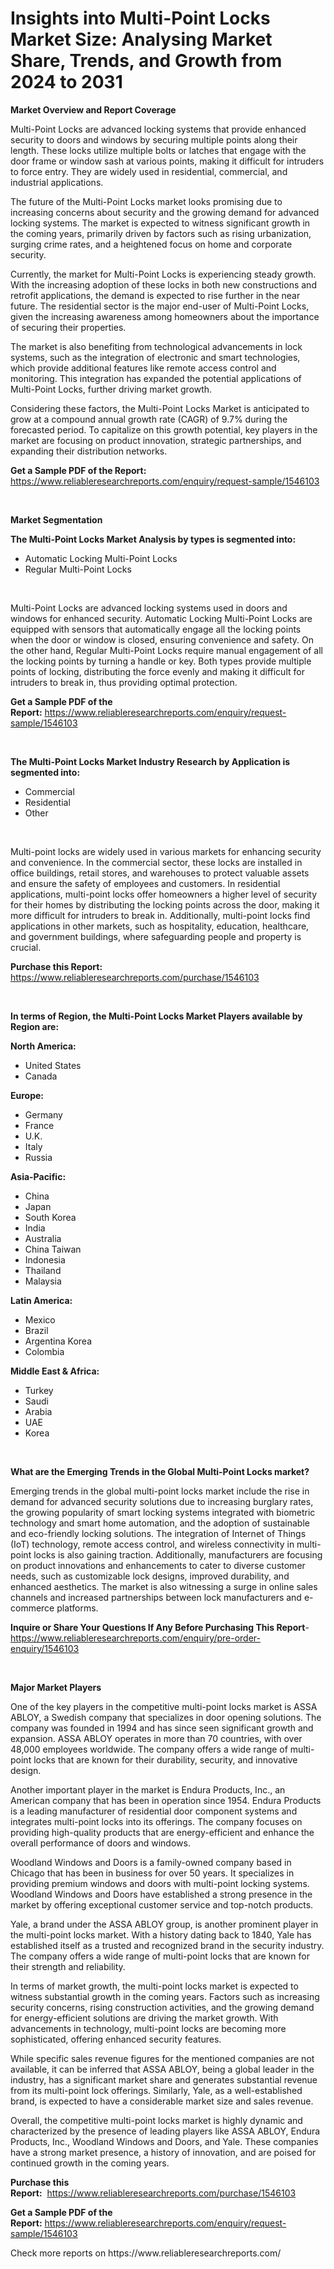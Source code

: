 <p><h1>Insights into Multi-Point Locks Market Size: Analysing Market Share, Trends, and Growth from 2024 to 2031</h1></p><p><strong>Market Overview and Report Coverage</strong></p>
<p><p>Multi-Point Locks are advanced locking systems that provide enhanced security to doors and windows by securing multiple points along their length. These locks utilize multiple bolts or latches that engage with the door frame or window sash at various points, making it difficult for intruders to force entry. They are widely used in residential, commercial, and industrial applications.</p><p>The future of the Multi-Point Locks market looks promising due to increasing concerns about security and the growing demand for advanced locking systems. The market is expected to witness significant growth in the coming years, primarily driven by factors such as rising urbanization, surging crime rates, and a heightened focus on home and corporate security.</p><p>Currently, the market for Multi-Point Locks is experiencing steady growth. With the increasing adoption of these locks in both new constructions and retrofit applications, the demand is expected to rise further in the near future. The residential sector is the major end-user of Multi-Point Locks, given the increasing awareness among homeowners about the importance of securing their properties.</p><p>The market is also benefiting from technological advancements in lock systems, such as the integration of electronic and smart technologies, which provide additional features like remote access control and monitoring. This integration has expanded the potential applications of Multi-Point Locks, further driving market growth.</p><p>Considering these factors, the Multi-Point Locks Market is anticipated to grow at a compound annual growth rate (CAGR) of 9.7% during the forecasted period. To capitalize on this growth potential, key players in the market are focusing on product innovation, strategic partnerships, and expanding their distribution networks.</p></p>
<p><strong>Get a Sample PDF of the Report:</strong> <a href="https://www.reliableresearchreports.com/enquiry/request-sample/1546103">https://www.reliableresearchreports.com/enquiry/request-sample/1546103</a></p>
<p>&nbsp;</p>
<p><strong>Market Segmentation</strong></p>
<p><strong>The Multi-Point Locks Market Analysis by types is segmented into:</strong></p>
<p><ul><li>Automatic Locking Multi-Point Locks</li><li>Regular Multi-Point Locks</li></ul></p>
<p>&nbsp;</p>
<p><p>Multi-Point Locks are advanced locking systems used in doors and windows for enhanced security. Automatic Locking Multi-Point Locks are equipped with sensors that automatically engage all the locking points when the door or window is closed, ensuring convenience and safety. On the other hand, Regular Multi-Point Locks require manual engagement of all the locking points by turning a handle or key. Both types provide multiple points of locking, distributing the force evenly and making it difficult for intruders to break in, thus providing optimal protection.</p></p>
<p><strong>Get a Sample PDF of the Report:</strong>&nbsp;<a href="https://www.reliableresearchreports.com/enquiry/request-sample/1546103">https://www.reliableresearchreports.com/enquiry/request-sample/1546103</a></p>
<p>&nbsp;</p>
<p><strong>The Multi-Point Locks Market Industry Research by Application is segmented into:</strong></p>
<p><ul><li>Commercial</li><li>Residential</li><li>Other</li></ul></p>
<p>&nbsp;</p>
<p><p>Multi-point locks are widely used in various markets for enhancing security and convenience. In the commercial sector, these locks are installed in office buildings, retail stores, and warehouses to protect valuable assets and ensure the safety of employees and customers. In residential applications, multi-point locks offer homeowners a higher level of security for their homes by distributing the locking points across the door, making it more difficult for intruders to break in. Additionally, multi-point locks find applications in other markets, such as hospitality, education, healthcare, and government buildings, where safeguarding people and property is crucial.</p></p>
<p><strong>Purchase this Report:</strong>&nbsp; <a href="https://www.reliableresearchreports.com/purchase/1546103">https://www.reliableresearchreports.com/purchase/1546103</a></p>
<p>&nbsp;</p>
<p><strong>In terms of Region, the Multi-Point Locks Market Players available by Region are:</strong></p>
<p>
    <p> <strong> North America: </strong>
        <ul>
            <li>United States</li>
            <li>Canada</li>
        </ul>
        </p> 
    <p> <strong> Europe: </strong>
        <ul>
            <li>Germany</li>
            <li>France</li>
            <li>U.K.</li>
            <li>Italy</li>
            <li>Russia</li>
        </ul>
        </p> 
    <p> <strong> Asia-Pacific: </strong>
        <ul>
            <li>China</li>
            <li>Japan</li>
            <li>South Korea</li>
            <li>India</li>
            <li>Australia</li>
            <li>China Taiwan</li>
            <li>Indonesia</li>
            <li>Thailand</li>
            <li>Malaysia</li>
        </ul>
        </p> 
    <p> <strong> Latin America: </strong>
        <ul>
            <li>Mexico</li>
            <li>Brazil</li>
            <li>Argentina Korea</li>
            <li>Colombia</li>
        </ul>
        </p> 
    <p> <strong> Middle East & Africa: </strong>
        <ul>
            <li>Turkey</li>
            <li>Saudi</li>
            <li>Arabia</li>
            <li>UAE</li>
            <li>Korea</li>
        </ul>
    </p>
    </p>
<p>&nbsp;</p>
<p><strong>What are the Emerging Trends in the Global Multi-Point Locks market?</strong></p>
<p><p>Emerging trends in the global multi-point locks market include the rise in demand for advanced security solutions due to increasing burglary rates, the growing popularity of smart locking systems integrated with biometric technology and smart home automation, and the adoption of sustainable and eco-friendly locking solutions. The integration of Internet of Things (IoT) technology, remote access control, and wireless connectivity in multi-point locks is also gaining traction. Additionally, manufacturers are focusing on product innovations and enhancements to cater to diverse customer needs, such as customizable lock designs, improved durability, and enhanced aesthetics. The market is also witnessing a surge in online sales channels and increased partnerships between lock manufacturers and e-commerce platforms.</p></p>
<p><strong>Inquire or Share Your Questions If Any Before Purchasing This Report</strong>- <a href="https://www.reliableresearchreports.com/enquiry/pre-order-enquiry/1546103">https://www.reliableresearchreports.com/enquiry/pre-order-enquiry/1546103</a></p>
<p>&nbsp;</p>
<p><strong>Major Market Players</strong></p>
<p><p>One of the key players in the competitive multi-point locks market is ASSA ABLOY, a Swedish company that specializes in door opening solutions. The company was founded in 1994 and has since seen significant growth and expansion. ASSA ABLOY operates in more than 70 countries, with over 48,000 employees worldwide. The company offers a wide range of multi-point locks that are known for their durability, security, and innovative design.</p><p>Another important player in the market is Endura Products, Inc., an American company that has been in operation since 1954. Endura Products is a leading manufacturer of residential door component systems and integrates multi-point locks into its offerings. The company focuses on providing high-quality products that are energy-efficient and enhance the overall performance of doors and windows.</p><p>Woodland Windows and Doors is a family-owned company based in Chicago that has been in business for over 50 years. It specializes in providing premium windows and doors with multi-point locking systems. Woodland Windows and Doors have established a strong presence in the market by offering exceptional customer service and top-notch products.</p><p>Yale, a brand under the ASSA ABLOY group, is another prominent player in the multi-point locks market. With a history dating back to 1840, Yale has established itself as a trusted and recognized brand in the security industry. The company offers a wide range of multi-point locks that are known for their strength and reliability.</p><p>In terms of market growth, the multi-point locks market is expected to witness substantial growth in the coming years. Factors such as increasing security concerns, rising construction activities, and the growing demand for energy-efficient solutions are driving the market growth. With advancements in technology, multi-point locks are becoming more sophisticated, offering enhanced security features.</p><p>While specific sales revenue figures for the mentioned companies are not available, it can be inferred that ASSA ABLOY, being a global leader in the industry, has a significant market share and generates substantial revenue from its multi-point lock offerings. Similarly, Yale, as a well-established brand, is expected to have a considerable market size and sales revenue.</p><p>Overall, the competitive multi-point locks market is highly dynamic and characterized by the presence of leading players like ASSA ABLOY, Endura Products, Inc., Woodland Windows and Doors, and Yale. These companies have a strong market presence, a history of innovation, and are poised for continued growth in the coming years.</p></p>
<p><strong>Purchase this Report:</strong>&nbsp;&nbsp;<a href="https://www.reliableresearchreports.com/purchase/1546103">https://www.reliableresearchreports.com/purchase/1546103</a></p>
<p></p>
<p><strong>Get a Sample PDF of the Report:</strong>&nbsp;<a href="https://www.reliableresearchreports.com/enquiry/request-sample/1546103">https://www.reliableresearchreports.com/enquiry/request-sample/1546103</a></p>
<p>Check more reports on https://www.reliableresearchreports.com/</p>